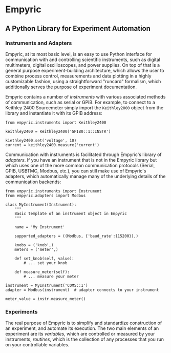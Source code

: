 # Empyric 
## A Python Library for Experiment Automation

### Instruments and Adapters

Empyric, at its most basic level, is an easy to use Python interface for communication with and controlling scientific instruments, such as digital multimeters, digital oscilloscopes, and power supplies. On top of that is a general purpose experiment-building architecture, which allows the user to combine process control, measurements and data plotting in a highly customizable fashion, using a straightforward "runcard" formalism, which additionally serves the purpose of experiment documentation.

Empyric contains a number of *instruments* with various associated methods of communication, such as serial or GPIB. For example, to connect to a Keithley 2400 Sourcemeter simply import the `Keithley2000` object from the library and instantiate it with its GPIB address:

```
from empyric.instruments import Keithley2400

keithley2400 = Keithley2400('GPIB0::1::INSTR')

kiethley2400.set('voltage', 10)
current = keithley2400.measure('current')
```

Communication with instruments is facilitated through Empyric's library of *adapters*. If you have an instrument that is not in the Empyric library but which uses one of the more common communication protocols (Serial, GPIB, USBTMC, Modbus, etc.), you can still make use of Empyric's adapters, which automatically manage many of the underlying details of the communication backends:

```
from empyric.instruments import Instrument
from empyric.adapters import Modbus

class MyInstrument(Instrument):
	"""
	Basic template of an instrument object in Empyric
	"""

	name = 'My Instrument'
	
	supported_adapters = ((Modbus, {'baud_rate':115200}),)
	
	knobs = ('knob',)
	meters = ('meter',)
	
	def set_knob(self, value):
		# ... set your knob
	
	def measure_meter(self):
		# ... measure your meter
	
instrument = MyInstrument('COM5::1')
adapter = Modbus(instrument)  # adapter connects to your instrument

meter_value = instr.measure_meter()

```

### Experiments

The real purpose of Empyric is to simplify and standardize construction of an experiment, and automate its execution. The two main elements of an experiment are its *variables*, which are controlled or measured by your instruments, *routines*, which is the collection of any processes that you run on your controllable variables.

